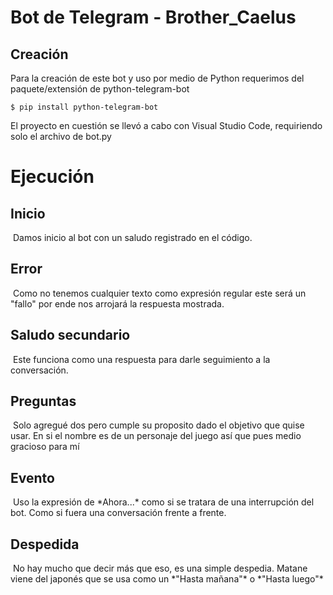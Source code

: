 # Bot de Telegram - Brother_Caelus

## Creación

Para la creación de este bot y uso por medio de Python requerimos del paquete/extensión de python-telegram-bot
~~~
$ pip install python-telegram-bot
~~~

El proyecto en cuestión se llevó a cabo con Visual Studio Code, requiriendo solo el archivo de bot.py


# Ejecución
## Inicio
<img src="">
Damos inicio al bot con un saludo registrado en el código.


## Error
<img src="">
Como no tenemos cualquier texto como expresión regular este será un "fallo" por ende nos arrojará la respuesta mostrada.


## Saludo secundario
<img src="">
Este funciona como una respuesta para darle seguimiento a la conversación.


## Preguntas
<img src="">
Solo agregué dos pero cumple su proposito dado el objetivo que quise usar. En si el nombre es de un personaje del juego así que pues medio gracioso para mí


## Evento
<img src="">
Uso la expresión de *Ahora...* como si se tratara de una interrupción del bot. Como si fuera una conversación frente a frente.


## Despedida
<img src="">
No hay mucho que decir más que eso, es una simple despedia. Matane viene del japonés que se usa como un *"Hasta mañana"* o *"Hasta luego"*


